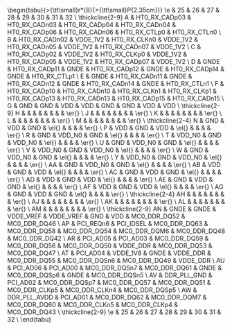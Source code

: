 \begin{tabu}{>{\tt\small}r*{8}{>{\tt\small}P{2.35cm}}}
  \e & 25              & 26              & 27              & 28              & 29              & 30              & 31              & 32              \\ \thickcline{2-9}
  A  & HT0\_RX\_CADp03 & HT0\_RX\_CADn03 & HT0\_RX\_CADp04 & HT0\_RX\_CADn04 & HT0\_RX\_CADp06 & HT0\_RX\_CADn06 & HT0\_RX\_CTLp0  & HT0\_RX\_CTLn0  \\
  B  & HT0\_RX\_CADn02 & VDDE\_1V2       & HT0\_RX\_CLKn0  & VDDE\_1V2       & HT0\_RX\_CADn05 & VDDE\_1V2       & HT0\_RX\_CADn07 & VDDE\_1V2       \\
  C  & HT0\_RX\_CADp02 & VDDE\_1V2       & HT0\_RX\_CLKp0  & VDDE\_1V2       & HT0\_RX\_CADp05 & VDDE\_1V2       & HT0\_RX\_CADp07 & VDDE\_1V2       \\
  D  & GNDE            & HT0\_RX\_CADp11 & GNDE            & HT0\_RX\_CADp12 & GNDE            & HT0\_RX\_CADp14 & GNDE            & HT0\_RX\_CTLp1  \\
  E  & GNDE            & HT0\_RX\_CADn11 & GNDE            & HT0\_RX\_CADn12 & GNDE            & HT0\_RX\_CADn14 & GNDE            & HT0\_RX\_CTLn1  \\
  F  & HT0\_RX\_CADp10 & HT0\_RX\_CADn10 & HT0\_RX\_CLKn1  & HT0\_RX\_CLKp1  & HT0\_RX\_CADp13 & HT0\_RX\_CADn13 & HT0\_RX\_CADp15 & HT0\_RX\_CADn15 \\
  G  & GND             & GND             & VDD             & VDD             & GND             & GND             & VDD             & VDD             \\ \thickcline{2-9}
  H  &                 &                 &                 &                 &                 &                 &                 & \er{}           \\
  J  &                 &                 &                 &                 &                 &                 &                 & \er{}           \\
  K  &                 &                 &                 &                 &                 &                 &                 & \er{}           \\
  L  &                 &                 &                 &                 &                 &                 &                 & \er{}           \\
  M  &                 &                 &                 &                 &                 &                 &                 & \er{}           \\ \thickcline{2-4}
  N  & GND             & VDD             & GND             & \el{}           &                 &                 &                 & \er{}           \\
  P  & VDD             & GND             & VDD             & \el{}           &                 &                 &                 & \er{}           \\
  R  & GND             & VDD\_N0         & GND             & \el{}           &                 &                 &                 & \er{}           \\
  T  & VDD\_N0         & GND             & VDD\_N0         & \el{}           &                 &                 &                 & \er{}           \\
  U  & GND             & VDD\_N0         & GND             & \el{}           &                 &                 &                 & \er{}           \\
  V  & VDD\_N0         & GND             & VDD\_N0         & \el{}           &                 &                 &                 & \er{}           \\
  W  & GND             & VDD\_N0         & GND             & \el{}           &                 &                 &                 & \er{}           \\
  Y  & VDD\_N0         & GND             & VDD\_N0         & \el{}           &                 &                 &                 & \er{}           \\
  AA & GND             & VDD\_N0         & GND             & \el{}           &                 &                 &                 & \er{}           \\
  AB & VDD             & GND             & VDD             & \el{}           &                 &                 &                 & \er{}           \\
  AC & GND             & VDD             & GND             & \el{}           &                 &                 &                 & \er{}           \\
  AD & VDD             & GND             & VDD             & \el{}           &                 &                 &                 & \er{}           \\
  AE & GND             & VDD             & GND             & \el{}           &                 &                 &                 & \er{}           \\
  AF & VDD             & GND             & VDD             & \el{}           &                 &                 &                 & \er{}           \\
  AG & GND             & VDD             & GND             & \el{}           &                 &                 &                 & \er{}           \\ \thickcline{2-4}
  AH &                 &                 &                 &                 &                 &                 &                 & \er{}           \\
  AJ &                 &                 &                 &                 &                 &                 &                 & \er{}           \\
  AK &                 &                 &                 &                 &                 &                 &                 & \er{}           \\
  AL &                 &                 &                 &                 &                 &                 &                 & \er{}           \\
  AM &                 &                 &                 &                 &                 &                 &                 & \er{}           \\ \thickcline{2-9}
  AN & GNDE            & GNDE            & VDDE\_VREF      & VDDE\_VREF      & GND             & VDD             & MC0\_DDR\_DQ52  & MC0\_DDR\_DQ46  \\
  AP & PCI\_REQn6      & PCI\_IDSEL      & MC0\_DDR\_DQ63  & MC0\_DDR\_DQ58  & MC0\_DDR\_DQ54  & MC0\_DDR\_DQM6  & MC0\_DDR\_DQ48  & MC0\_DDR\_DQ42  \\
  AR & PCI\_AD05       & PCI\_AD03       & MC0\_DDR\_DQ59  & MC0\_DDR\_DQ56  & MC0\_DDR\_DQ50  & VDDE\_DDR       & MC0\_DDR\_DQ53  & MC0\_DDR\_DQ47  \\
  AT & PCI\_AD04       & VDDE\_1V8       & GNDE            & VDDE\_DDR       & MC0\_DDR\_DQ55  & MC0\_DDR\_DQSn6 & MC0\_DDR\_DQ49  & VDDE\_DDR       \\
  AU & PCI\_AD06       & PCI\_AD00       & MC0\_DDR\_DQSn7 & MC0\_DDR\_DQ61  & GNDE            & MC0\_DDR\_DQSp6 & GNDE            & MC0\_DDR\_DQSn5 \\
  AV & DDR\_PLL\_GND   & PCI\_AD02       & MC0\_DDR\_DQSp7 & MC0\_DDR\_DQ57  & MC0\_DDR\_DQ51  & MC0\_DDR\_CLKp5 & MC0\_DDR\_CLKn4 & MC0\_DDR\_DQSp5 \\
  AW & DDR\_PLL\_AVDD  & PCI\_AD01       & MC0\_DDR\_DQ62  & MC0\_DDR\_DQM7  & MC0\_DDR\_DQ60  & MC0\_DDR\_CLKn5 & MC0\_DDR\_CLKp4 & MC0\_DDR\_DQ43  \\ \thickcline{2-9}
  \e & 25              & 26              & 27              & 28              & 29              & 30              & 31              & 32              \\
\end{tabu}
